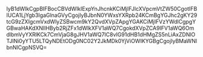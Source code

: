 IyB1dWlkCgpBIFBocCBVdWlkIExpYnJhcnkKCiMjIFJlcXVpcmVtZW50CgotIFBIUCA1LjYgb3IgaGlnaGVyCgojIyBJbnN0YWxsYXRpb24KCmBgYGJhc2gKY29tcG9zZXIgcmVxdWlyZSBwcm9kY2QvdXVpZApgYGAKCiMjIFVzYWdlCgpgYGBwaHAKdXNlIHByb2RjZFx1dWlkXFV1aWQ7CgokdXVpZCA9IFV1aWQ6OmdlbmVyYXRlKCk7CmVjaG8gJHV1aWQ7IC8vIG91dHB1dHMgZS5nLiAxZDNlOTJlNi0yYTU5LTQyNDEtODg0NC02Y2JkMDk0YjViOWIKYGBgCgojIyBMaWNlbnNlCgpNSVQ=